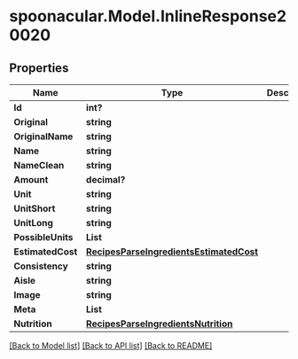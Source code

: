 # spoonacular.Model.InlineResponse20020
## Properties

Name | Type | Description | Notes
------------ | ------------- | ------------- | -------------
**Id** | **int?** |  | 
**Original** | **string** |  | 
**OriginalName** | **string** |  | 
**Name** | **string** |  | 
**NameClean** | **string** |  | 
**Amount** | **decimal?** |  | 
**Unit** | **string** |  | 
**UnitShort** | **string** |  | 
**UnitLong** | **string** |  | 
**PossibleUnits** | **List<string>** |  | 
**EstimatedCost** | [**RecipesParseIngredientsEstimatedCost**](RecipesParseIngredientsEstimatedCost.md) |  | 
**Consistency** | **string** |  | 
**Aisle** | **string** |  | 
**Image** | **string** |  | 
**Meta** | **List<string>** |  | 
**Nutrition** | [**RecipesParseIngredientsNutrition**](RecipesParseIngredientsNutrition.md) |  | 

[[Back to Model list]](../README.md#documentation-for-models) [[Back to API list]](../README.md#documentation-for-api-endpoints) [[Back to README]](../README.md)

